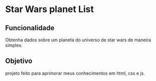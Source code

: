 # Star Wars planet List

## Funcionalidade

Obtenha dados sobre um planeta do universo de star wars de maneira simples.

## Objetivo

projeto feito para aprimorar meus conhecimentos em html, css e js.

